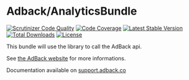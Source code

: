 Adback/AnalyticsBundle
======================

[![Scrutinizer Code Quality](https://scrutinizer-ci.com/g/dekalee/adback-analytics-bundle/badges/quality-score.png?b=master)](https://scrutinizer-ci.com/g/dekalee/adback-analytics-bundle/?branch=master)
[![Code Coverage](https://scrutinizer-ci.com/g/dekalee/adback-analytics-bundle/badges/coverage.png?b=master)](https://scrutinizer-ci.com/g/dekalee/adback-analytics-bundle/?branch=master)
[![Latest Stable Version](https://poser.pugx.org/dekalee/adback-analytics-bundle/v/stable)](https://packagist.org/packages/dekalee/adback-analytics-bundle)
[![Total Downloads](https://poser.pugx.org/dekalee/adback-analytics-bundle/downloads)](https://packagist.org/packages/dekalee/adback-analytics-bundle)
[![License](https://poser.pugx.org/dekalee/adback-analytics-bundle/license)](https://packagist.org/packages/dekalee/adback-analytics-bundle)

This bundle will use the library to call the AdBack api.

See [the AdBack website](http://adback.co) for more informations.

Documentation available on [support.adback.co](http://support.adback.co/)
